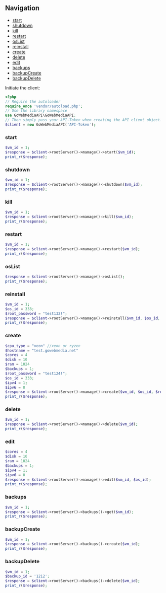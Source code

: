 ## Navigation
* [start](#start)
* [shutdown](#shutdown)
* [kill](#kill)
* [restart](#restart)
* [osList](#osList)
* [reinstall](#reinstall)
* [create](#create)
* [delete](#delete)
* [edit](#edit)
* [backups](#backups)
* [backupCreate](#backupCreate)
* [backupDelete](#backupDelete)


Initiate the client:
```php
<?php
// Require the autoloader
require_once 'vendor/autoload.php';
// Use the library namespace
use GoWebMediaAPI\GoWebMediaAPI;
// Then simply pass your API-Token when creating the API client object.
$client = new GoWebMediaAPI('API-Token');
```

### start
```php
$vm_id = 1;
$response = $client->rootServer()->manage()->start($vm_id);
print_r($response);
```

### shutdown
```php
$vm_id = 1;
$response = $client->rootServer()->manage()->shutdown($vm_id);
print_r($response);
```

### kill
```php
$vm_id = 1;
$response = $client->rootServer()->manage()->kill($vm_id);
print_r($response);
```

### restart
```php
$vm_id = 1;
$response = $client->rootServer()->manage()->restart($vm_id);
print_r($response);
```

### osList
```php
$response = $client->rootServer()->manage()->osList();
print_r($response);
```

### reinstall
```php
$vm_id = 1;
$os_id = 333;
$root_password = "test132!";
$response = $client->rootServer()->manage()->reinstall($vm_id, $os_id, $root_password);
print_r($response);
```

### create
```php
$cpu_type = "xeon" //xeon or ryzen
$hostname = "test.gowebmedia.net"
$cores = 4
$disk = 10
$ram = 1024
$backups = 1;
$root_password = "test124!";
$os_id = 333;
$ipv4 = 1;
$ipv6 = 0
$response = $client->rootServer()->manage()->create($vm_id, $os_id, $root_password);
print_r($response);
```

### delete
```php
$vm_id = 1;
$response = $client->rootServer()->manage()->delete($vm_id);
print_r($response);
```

### edit
```php
$cores = 4
$disk = 10
$ram = 1024
$backups = 1;
$ipv4 = 1;
$ipv6 = 0
$response = $client->rootServer()->manage()->edit($vm_id, $os_id);
print_r($response);
```

### backups
```php
$vm_id = 1;
$response = $client->rootServer()->backups()->get($vm_id);
print_r($response);
```

### backupCreate
```php
$vm_id = 1;
$response = $client->rootServer()->backups()->create($vm_id);
print_r($response);
```

### backupDelete
```php
$vm_id = 1;
$backup_id = '1212';
$response = $client->rootServer()->backups()->delete($vm_id);
print_r($response);
```